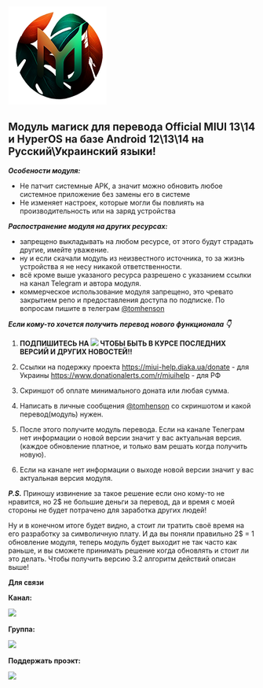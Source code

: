 <img src="https://raw.githubusercontent.com/kazhemons/CNtoRU/main/img/Logo.png">

## Модуль магиск для перевода Official MIUI 13\14 и HyperOS на базе Android 12\13\14 на Русский\Украинский языки! ##

***Особености модуля:***
- Не патчит системные APK, а значит можно обновить любое системное приложение без замены его в системе
- Не изменяет настроек, которые могли бы повлиять на производительность или на заряд устройства

***Распостранение модуля на других ресурсах:***
- запрещено выкладывать на любом ресурсе, от этого будут страдать другие, имейте уважение.
- ну и если скачали модуль из неизвестного источника, то за жизнь устройства я не несу никакой ответственности.
- всё кроме выше указаного ресурса разрешено с указанием ссылки на канал Telegram и автора модуля.
- коммерческое использование модуля запрещено, это чревато закрытием репо и предоставления доступа по подписке. По вопросам пишите в телеграм [@tomhenson](https://t.me/TomHenson)


***Если кому-то хочется получить перевод нового функционала 👇***

1. **ПОДПИШИТЕСЬ НА <a href="https://t.me/miui_cn_ru"><img src="https://img.shields.io/badge/Telegram-Канал-blue?longCache=true&style=flat"></a> ЧТОБЫ БЫТЬ В КУРСЕ ПОСЛЕДНИХ ВЕРСИЙ И ДРУГИХ НОВОСТЕЙ!!**

2. Ссылки на подержку проекта
https://miui-help.diaka.ua/donate - для Украины
https://www.donationalerts.com/r/miuihelp - для РФ

3. Скриншот об оплате минимального доната или любая сумма.

4. Написать в личные сообщения [@tomhenson](https://t.me/TomHenson) со скриншотом и какой перевод(модуль) нужен.

5. После этого получите модуль перевода. Если на канале Телеграм нет информации о новой версии значит у вас актуальная версия.(каждое обновление платное, и только вам решать когда получить новую).

6. Если на канале нет информации о выходе новой версии значит у вас актуальная версия модуля.

***P.S.*** Приношу извинение за такое решение если оно кому-то не нравится, но 2$ не большие деньги за перевод, да и время с моей стороны не будет  потрачено для заработка других людей! 

Ну и в конечном итоге будет видно, а стоит ли тратить своё время на его разработку за символичную плату. И да вы поняли правильно 2$ = 1 обновление модуля, теперь модуль будет выходит не так часто как раньше, и вы сможете принимать решение когда обновлять и стоит ли это делать. Чтобы получить версию 3.2 алгоритм действий описан выше!


**Для связи**

**Канал:**

<a href="https://t.me/magiskCNtoRU"><img src="https://img.shields.io/badge/Telegram-Канал-blue?longCache=true&style=flat"> </a>

**Группа:**

<a href="https://t.me/mgCNtoRU"><img src="https://img.shields.io/badge/Telegram-Группа-blue?longCache=true&style=flat"> </a>

**Поддержать проэкт:** 

<a href="https://www.donationalerts.com/r/miuihelp"><img src="https://img.shields.io/badge/DonationAlerts-Поддержать-green?longCache=true&style=flat"> </a>

